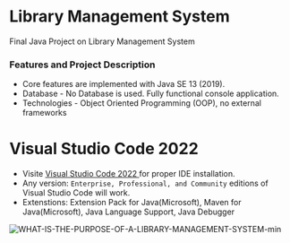 # Library Management System
Final Java Project on Library Management System

### Features and Project Description
- Core features are implemented with Java SE 13 (2019).
- Database - No Database is used. Fully functional console application.
- Technologies - Object Oriented Programming (OOP), no external frameworks

# Visual Studio Code 2022
- Visite <a href ="https://code.visualstudio.com/download"> Visual Studio Code 2022 </a> for proper IDE installation.
- Any version: ```Enterprise, Professional, and Community``` editions of Visual Studio Code will work.
- Extenstions: Extension Pack for Java(Microsoft), Maven for Java(Microsoft), Java Language Support, Java Debugger


![WHAT-IS-THE-PURPOSE-OF-A-LIBRARY-MANAGEMENT-SYSTEM-min](https://user-images.githubusercontent.com/77986516/206742224-45f30776-68b1-4ea1-b890-0a07761408bb.png)
